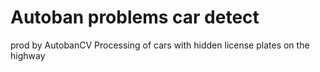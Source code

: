# Autoban problems car detect
prod by AutobanCV
Processing of cars with hidden license plates on the highway

